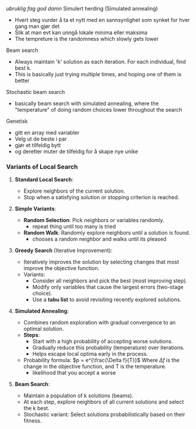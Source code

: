 *ubruklig fag god damn*
Simulert herding (Simulated annealing)
- Hvert steg vurder å ta et nytt med en sannsynlighet som synket for hver gang man gjør det
- Slik at man evt kan unngå lokale minima eller maksima
- The tempreture is the randomness which slowly gets lower

Beam search
- Always maintain 'k' solution as each iteration. For each individual, find best k.
- This is basically just trying multiple times, and hoping one of them is better

Stochastic beam search
- basically beam search with simulated annealing, where the "temperature" of doing random choices lower throughout the search

Genetisk
- gitt en array med variabler
- Velg ut de beste i par
- gjør et tilfeldig bytt
- og deretter muter de tilfeldig for å skape nye unike 




### **Variants of Local Search**

1. **Standard Local Search**:
    
    - Explore neighbors of the current solution.
    - Stop when a satisfying solution or stopping criterion is reached.
2. **Simple Variants**:
    
    - **Random Selection**: Pick neighbors or variables randomly.
		- repeat thing until too many is tried
    - **Random Walk**: Randomly explore neighbors until a solution is found.
		- chooses a random neighbor and walks until its pleased
1. **Greedy Search** (Iterative Improvement):
    
    - Iteratively improves the solution by selecting changes that most improve the objective function.
    - Variants:
        - Consider all neighbors and pick the best (most improving step).
        - Modify only variables that cause the largest errors (two-stage choice).
        - Use a **tabu list** to avoid revisiting recently explored solutions.
4. **Simulated Annealing**:
    
    - Combines random exploration with gradual convergence to an optimal solution.
    - **Steps**:
        - Start with a high probability of accepting worse solutions.
        - Gradually reduce this probability (temperature) over iterations.
        - Helps escape local optima early in the process.
    - Probability formula: $p = e^{\frac{\Delta f}{T}}$​ Where $\Delta f$ is the change in the objective function, and T is the temperature.
	    - likelihood that you accept a worse 
1. **Beam Search**:
    
    - Maintain a population of k solutions (beams).
    - At each step, explore neighbors of all current solutions and select the k best.
    - Stochastic variant: Select solutions probabilistically based on their fitness.